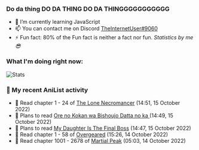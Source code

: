 ### Do da thing DO DA THING DO DA THINGGGGGGGGGGG

<!-- **TheInternetUser0/TheInternetUser0** is a ✨ _special_ ✨ repository because its `README.md` (this file) appears on your GitHub profile. -->


- 🌱 I’m currently learning JavaScript
- 📫 You can contact me on Discord [TheInternetUser#9060](https://discord.com/users/534117072796385300)
- ⚡ Fun fact: 80% of the Fun fact is neither a fact nor fun. _Statistics by me 😎_

### What I'm doing right now:
![Stats](https://discord.c99.nl/widget/theme-3/534117072796385300.png)

### 🌸 My recent AniList activity

<!-- ANILIST_ACTIVITY:start -->

-   📖 Read chapter 1 - 24 of [The Lone Necromancer](https://anilist.co/manga/139572) (14:51, 15 October 2022)
-   📖 Plans to read [Ore no Kokan wa Bishoujo Datta no ka ](https://anilist.co/manga/147902) (14:49, 15 October 2022)
-   📖 Plans to read [My Daughter Is The Final Boss](https://anilist.co/manga/147636) (14:47, 15 October 2022)
-   📖 Read chapter 1 - 58 of [Overgeared](https://anilist.co/manga/117460) (15:26, 14 October 2022)
-   📖 Read chapter 1001 - 2678 of [Martial Peak](https://anilist.co/manga/104494) (05:03, 14 October 2022)

<!-- ANILIST_ACTIVITY:end -->
